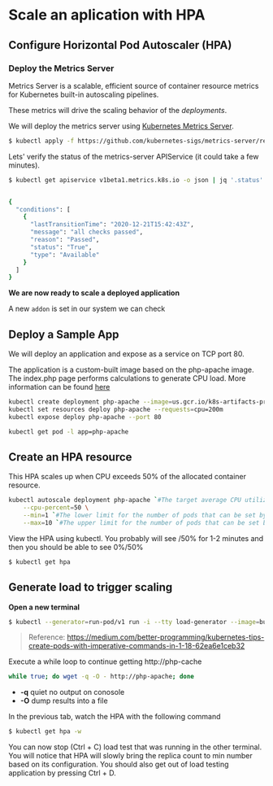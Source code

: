 # Scale an aplication with HPA

## Configure Horizontal Pod Autoscaler (HPA)

### Deploy the Metrics Server

Metrics Server is a scalable, efficient source of container resource metrics for Kubernetes built-in autoscaling pipelines.

These metrics will drive the scaling behavior of the *deployments*.

We will deploy the metrics server using [Kubernetes Metrics Server](https://github.com/kubernetes-sigs/metrics-server).

```bash
$ kubectl apply -f https://github.com/kubernetes-sigs/metrics-server/releases/download/v0.4.1/components.yaml
```

Lets' verify the status of the metrics-server APIService (it could take a few minutes).

```bash
$ kubectl get apiservice v1beta1.metrics.k8s.io -o json | jq '.status'


{
  "conditions": [
    {
      "lastTransitionTime": "2020-12-21T15:42:43Z",
      "message": "all checks passed",
      "reason": "Passed",
      "status": "True",
      "type": "Available"
    }
  ]
}
```

**We are now ready to scale a deployed application**

A new `addon` is set in our system we can check 

## Deploy a Sample App

We will deploy an application and expose as a service on TCP port 80.

The application is a custom-built image based on the php-apache image. The index.php page performs calculations to generate CPU load. More information can be found [here](https://kubernetes.io/docs/tasks/run-application/horizontal-pod-autoscale-walkthrough/#run-expose-php-apache-server)

```bash
kubectl create deployment php-apache --image=us.gcr.io/k8s-artifacts-prod/hpa-example
kubectl set resources deploy php-apache --requests=cpu=200m
kubectl expose deploy php-apache --port 80

kubectl get pod -l app=php-apache

```

## Create an HPA resource

This HPA scales up when CPU exceeds 50% of the allocated container resource.

```bash
kubectl autoscale deployment php-apache `#The target average CPU utilization` \
    --cpu-percent=50 \
    --min=1 `#The lower limit for the number of pods that can be set by the autoscaler` \
    --max=10 `#The upper limit for the number of pods that can be set by the autoscaler`

```

View the HPA using kubectl. You probably will see <unknown>/50% for 1-2 minutes and then you should be able to see 0%/50%

```bash
$ kubectl get hpa
``` 

## Generate load to trigger scaling

**Open a new terminal**

```bash
$ kubectl --generator=run-pod/v1 run -i --tty load-generator --image=busybox /bin/sh

```

> Reference: https://medium.com/better-programming/kubernetes-tips-create-pods-with-imperative-commands-in-1-18-62ea6e1ceb32

Execute a while loop to continue getting http://php-cache

```bash
while true; do wget -q -O - http://php-apache; done
``` 
* **-q** quiet no output on conosole
* **-O** dump results into a file


In the previous tab, watch the HPA with the following command

```bash
$ kubectl get hpa -w

```

You can now stop (Ctrl + C) load test that was running in the other terminal. You will notice that HPA will slowly bring the replica count to min number based on its configuration. You should also get out of load testing application by pressing Ctrl + D.